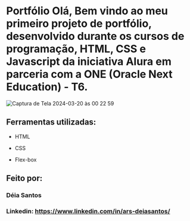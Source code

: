 # Portfólio Olá, Bem vindo ao meu primeiro projeto de portfólio, desenvolvido durante os cursos de programação, HTML, CSS e Javascript da iniciativa Alura em parceria com a ONE (Oracle Next Education) - T6. 

![Captura de Tela 2024-03-20 às 00 22 59](https://github.com/deialobianco/primeiroprojeto-aluraone/assets/140023966/30fe2783-1754-40de-b971-0e7caf33fcb5)

## Ferramentas utilizadas:

* HTML

* CSS

* Flex-box

## Feito por:

### Déia Santos

### Linkedin: https://www.linkedin.com/in/ars-deiasantos/
